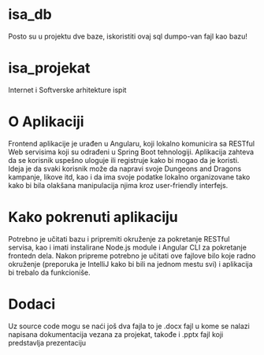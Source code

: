 # isa_db
Posto su u projektu dve baze, iskoristiti ovaj sql dumpo-van fajl kao bazu!

# isa_projekat
Internet i Softverske arhitekture ispit

# O Aplikaciji
Frontend aplikacije je urađen u Angularu, koji lokalno komunicira sa RESTful Web servisima koji su odrađeni u Spring Boot tehnologiji.
Aplikacija zahteva da se korisnik uspešno uloguje ili registruje kako bi mogao da je koristi. 
Ideja je da svaki korisnik može da napravi svoje Dungeons and Dragons kampanje, likove itd, kao i da ima svoje podatke lokalno organizovane
tako kako bi bila olakšana manipulacija njima kroz user-friendly interfejs.

# Kako pokrenuti aplikaciju

Potrebno je učitati bazu i pripremiti okruženje za pokretanje RESTful servisa, kao i imati instalirane Node.js module i Angular CLI za pokretanje
frontedn dela. Nakon pripreme potrebno je učitati ove fajlove bilo koje radno okruženje (preporuka je IntelliJ kako bi bili na jednom mestu svi)
i aplikacija bi trebalo da funkcioniše.

# Dodaci
Uz source code mogu se naći još dva fajla to je .docx fajl u kome se nalazi napisana dokumentacija vezana za projekat, takođe i .pptx fajl koji predstavlja prezentaciju
